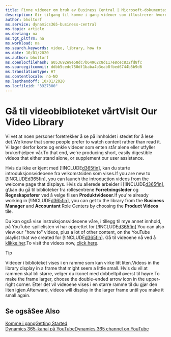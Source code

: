 ```yaml
---
title: Finne videoer om bruk av Business Central | Microsoft-dokumentasjon
description: Gir tilgang til komme i gang-videoer som illustrerer hvordan du kan utføre vanlige oppgaver.
author: bholtorf
ms.service: dynamics365-business-central
ms.topic: article
ms.devlang: na
ms.tgt_pltfrm: na
ms.workload: na
ms.search.keywords: video, library, how to
ms.date: 10/01/2020
ms.author: bholtorf
ms.openlocfilehash: a053692e9e58dc7b64962c8d117e8cec832fd8fc
ms.sourcegitcommit: ddbb5cede750df1baba4b3eab8fbed6744b5b9d6
ms.translationtype: HT
ms.contentlocale: nb-NO
ms.lasthandoff: 10/01/2020
ms.locfileid: "3927300"
---
```

# <a name="visit-our-video-library"></a><span data-ttu-id="3096f-103">Gå til videobiblioteket vårt</span><span class="sxs-lookup"><span data-stu-id="3096f-103">Visit Our Video Library</span></span>

<span data-ttu-id="3096f-104">Vi vet at noen personer foretrekker å se på innholdet i stedet for å lese det.</span><span class="sxs-lookup"><span data-stu-id="3096f-104">We know that some people prefer to watch content rather than read it.</span></span> <span data-ttu-id="3096f-105">Vi lager derfor korte og enkle videoer som enten står alene eller utfyller brukerhjelpen vår.</span><span class="sxs-lookup"><span data-stu-id="3096f-105">To that end, we're producing short, easily digestible videos that either stand alone, or supplement our user assistance.</span></span>  

<span data-ttu-id="3096f-106">Hvis du ikke er kjent med [!INCLUDE[d365fin](includes/d365fin_md.md)], kan du starte introduksjonsvideoene fra velkomstsiden som vises.</span><span class="sxs-lookup"><span data-stu-id="3096f-106">If you are new to [!INCLUDE[d365fin](includes/d365fin_md.md)], you can launch the introduction videos from the welcome page that displays.</span></span> <span data-ttu-id="3096f-107">Hvis du allerede arbeider i [!INCLUDE[d365fin](includes/d365fin_md.md)], g\kan du gå til biblioteker fra rollesentrene **Forretningsleder** og **Regnskapsfører** ved å velge flisen **Produktvideoer**.</span><span class="sxs-lookup"><span data-stu-id="3096f-107">If you're already working in [!INCLUDE[d365fin](includes/d365fin_md.md)], you can get to the library from the **Business Manager** and **Accountant** Role Centers by choosing the **Product Videos** tile.</span></span>  

<span data-ttu-id="3096f-108">Du kan også vise instruksjonsvideoene våre, i tillegg til mye annet innhold, på YouTube-spillelisten vi har opprettet for [!INCLUDE[d365fin](includes/d365fin_md.md)].</span><span class="sxs-lookup"><span data-stu-id="3096f-108">You can also view our "how to" videos, plus a lot of other content, on the YouTube playlist that we created for [!INCLUDE[d365fin](includes/d365fin_md.md)].</span></span> <span data-ttu-id="3096f-109">Gå til videoene nå ved å [klikke her](https://go.microsoft.com/fwlink/?linkid=851533).</span><span class="sxs-lookup"><span data-stu-id="3096f-109">To visit the videos now, [click here](https://go.microsoft.com/fwlink/?linkid=851533).</span></span>

> [!Tip]  
> <span data-ttu-id="3096f-110">Videoer i biblioteket vises i en ramme som kan virke litt liten.</span><span class="sxs-lookup"><span data-stu-id="3096f-110">Videos in the library display in a frame that might seem a little small.</span></span> <span data-ttu-id="3096f-111">Hvis du vil at rammen skal bli større, velger du ikonet med dobbeltpil øverst til høyre.</span><span class="sxs-lookup"><span data-stu-id="3096f-111">To make the frame larger, choose the double-ended arrow icon in the upper-right corner.</span></span> <span data-ttu-id="3096f-112">Etter det vil videoene vises i en større ramme til du gjør den liten igjen.</span><span class="sxs-lookup"><span data-stu-id="3096f-112">Afterward, videos will display in the larger frame until you make it small again.</span></span>

## <a name="see-also"></a><span data-ttu-id="3096f-113">Se også</span><span class="sxs-lookup"><span data-stu-id="3096f-113">See Also</span></span>

[<span data-ttu-id="3096f-114">Komme i gang</span><span class="sxs-lookup"><span data-stu-id="3096f-114">Getting Started</span></span>](product-get-started.md)  
[<span data-ttu-id="3096f-115">Dynamics 365-kanal på YouTube</span><span class="sxs-lookup"><span data-stu-id="3096f-115">Dynamics 365 channel on YouTube</span></span>](https://www.youtube.com/channel/UCJGCg4rB3QSs8y_1FquelBQ)  

